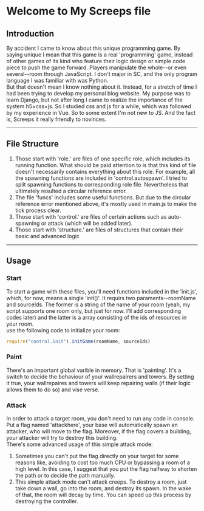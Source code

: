 # Welcome to My Screeps file 

## Introduction  
By accident I came to know about this unique programming game. By saying unique I mean that this game is a real 'programming' game, instead of other games of its kind who feature their logic design or simple code piece to push the game forward. Players manipulate the whole--or even several--room through JavaScript. I don't major in SC, and the only program language I was familiar with was Python.  
But that doesn't mean I know nothing about it. Instead, for a stretch of time I had been trying to develop my personal blog website. My purpose was to learn Django, but not after long I came to realize the importance of the system h5+css+js. So I studied css and js for a while, which was followed by my experience in Vue. So to some extent I'm not new to JS. And the fact is, Screeps it really friendly to novinces.  

****
## File Structure
1. Those start with 'role.' are files of one specific role, which includes its running function. What should be paid attention to is that this kind of file doesn't necessarily contains everything about this role. For example, all the spawning functions are included in 'control.autospawn'. I tried to split spawning functions to corresponding role file. Nevertheless that ultimately resulted a circular reference error.
2. The file 'funcs' includes some useful functions. But due to the circular reference error mentioned above, it's mostly used in main.js to make the tick process clear.
3. Those start with 'control.' are files of certain actions such as auto-spawning or attack (which will be added later).
4. Those start with 'structure.' are files of structures that contain their basic and advanced logic

****
## Usage
### Start
To start a game with these files, you'll need functions included in the 'init.js', which, for now, means a single 'init()'. It requirs two paraments--roomName and sourceIds. The former is a string of the name of your room (yeah, my script supports one room only, but just for now. I'll add corresponding codes later) and the latter is a array consisting of the ids of resources in your room.  
use the following code to initialize your room:
```javascript
require("control.init").initGame(roomName, sourceIds)
```
### Paint
There's an important global varible in memory. That is 'painting'. It's a switch to decide the behaviour of your wallrepairers and towers. By setting it true, your wallrepaires and towers will keep repairing walls (if their logic allows them to do so) and vise verse.

### Attack
In order to attack a target room, you don't need to run any code in console. Put a flag named 'attackhere', your base will automatically spawn an attacker, who will move to the flag. Moreover, if the flag covers a building, your attacker will try to destroy this building.  
There's some advanced usage of this simple attack mode: 
1. Sometimes you can't put the flag directly on your target for some reasons like, avoiding to cost too much CPU or bypassing a room of a high level. In this case, I suggest that you put the flag halfway to shorten the path or to decide the path manually.
2. This simple attack mode can't attack creeps. To destroy a room, just take down a wall, go into the room, and destroy its spawn. In the wake of that, the room will decay by time. You can speed up this process by destroying the controller.